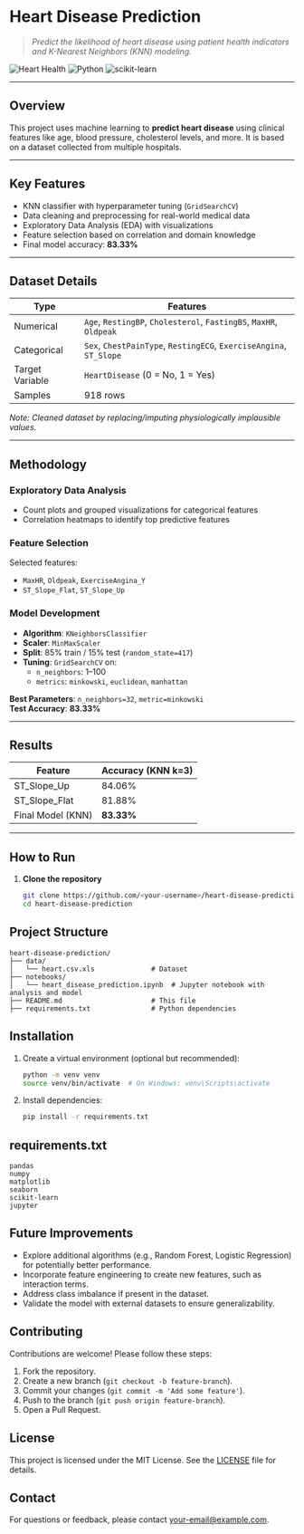# Heart Disease Prediction

> *Predict the likelihood of heart disease using patient health indicators and K-Nearest Neighbors (KNN) modeling.*

![Heart Health](https://img.shields.io/badge/healthcare-AI%20project-red?style=flat-square)
![Python](https://img.shields.io/badge/Python-3.9%2B-blue?logo=python&logoColor=white)
![scikit-learn](https://img.shields.io/badge/Machine%20Learning-scikit--learn-yellow?logo=scikit-learn)

---

## Overview

This project uses machine learning to **predict heart disease** using clinical features like age, blood pressure, cholesterol levels, and more. It is based on a dataset collected from multiple hospitals.

---

## Key Features

- KNN classifier with hyperparameter tuning (`GridSearchCV`)
- Data cleaning and preprocessing for real-world medical data
- Exploratory Data Analysis (EDA) with visualizations
- Feature selection based on correlation and domain knowledge
- Final model accuracy: **83.33%**

---

## Dataset Details

| Type            | Features                                                                 |
|-----------------|--------------------------------------------------------------------------|
| Numerical       | `Age`, `RestingBP`, `Cholesterol`, `FastingBS`, `MaxHR`, `Oldpeak`       |
| Categorical     | `Sex`, `ChestPainType`, `RestingECG`, `ExerciseAngina`, `ST_Slope`       |
| Target Variable | `HeartDisease` (0 = No, 1 = Yes)                                         |
| Samples         | 918 rows                                                                 |

 *Note: Cleaned dataset by replacing/imputing physiologically implausible values.*

---

## Methodology

### Exploratory Data Analysis
- Count plots and grouped visualizations for categorical features
- Correlation heatmaps to identify top predictive features

### Feature Selection
Selected features:
- `MaxHR`, `Oldpeak`, `ExerciseAngina_Y`
- `ST_Slope_Flat`, `ST_Slope_Up`

### Model Development
- **Algorithm**: `KNeighborsClassifier`
- **Scaler**: `MinMaxScaler`
- **Split**: 85% train / 15% test (`random_state=417`)
- **Tuning**: `GridSearchCV` on:
  - `n_neighbors`: 1–100
  - `metrics`: `minkowski`, `euclidean`, `manhattan`

**Best Parameters**: `n_neighbors=32`, `metric=minkowski`  
**Test Accuracy**: **83.33%**

---

## Results

| Feature           | Accuracy (KNN k=3) |
|-------------------|-------------------|
| ST_Slope_Up       | 84.06%            |
| ST_Slope_Flat     | 81.88%            |
| Final Model (KNN) | **83.33%**        |

---

## How to Run

1. **Clone the repository**  
   ```bash
   git clone https://github.com/<your-username>/heart-disease-prediction.git
   cd heart-disease-prediction

## Project Structure
```
heart-disease-prediction/
├── data/
│   └── heart.csv.xls              # Dataset
├── notebooks/
│   └── heart_disease_prediction.ipynb  # Jupyter notebook with analysis and model
├── README.md                      # This file
├── requirements.txt               # Python dependencies
```

## Installation
1. Create a virtual environment (optional but recommended):
   ```bash
   python -m venv venv
   source venv/bin/activate  # On Windows: venv\Scripts\activate
   ```
2. Install dependencies:
   ```bash
   pip install -r requirements.txt
   ```

## requirements.txt
```
pandas
numpy
matplotlib
seaborn
scikit-learn
jupyter
```

## Future Improvements
- Explore additional algorithms (e.g., Random Forest, Logistic Regression) for potentially better performance.
- Incorporate feature engineering to create new features, such as interaction terms.
- Address class imbalance if present in the dataset.
- Validate the model with external datasets to ensure generalizability.

## Contributing
Contributions are welcome! Please follow these steps:
1. Fork the repository.
2. Create a new branch (`git checkout -b feature-branch`).
3. Commit your changes (`git commit -m 'Add some feature'`).
4. Push to the branch (`git push origin feature-branch`).
5. Open a Pull Request.

## License
This project is licensed under the MIT License. See the [LICENSE](LICENSE) file for details.

## Contact
For questions or feedback, please contact [your-email@example.com](mailto:sneha.chopra46@gmail.com).

